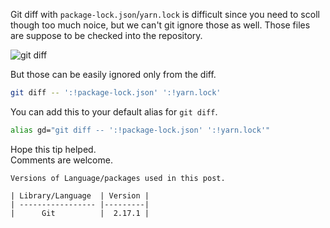 <!--


---
 'Git : ignore package-lock.json or yarn.lock in diff'
excerpt: 'Git diff with package-lock.json/yarn.lock is difficult since you need to scoll though too much noice, you can ignore those only for diff via this tip'
date: 2018-06-26 01:05:00 IST
updated: 2018-06-26 01:05:00 IST
categories: git
tags: git, lock-files
image: https://s3.ap-south-1.amazonaws.com/revathskumar-blog-images/2018/git-diff/git-diff-package-lock.png
---

-->
<!DOCTYPE html>
<html>

<head>
  <title>basic-git-workflow</title>
  <meta charset="utf-8">
  <meta name="viewport" content="width=device-width, initial-scale=1.0">


  <link rel="stylesheet" href="./css/bootstrap.css">
  <link rel="stylesheet" href="./css/bootstrap.grid.css">
  <link rel="stylesheet" href="./css/bootstrap.min.css">
  <link rel="stylesheet" href="./css/bootstrap-reboot.min.css">
  <link rel="stylesheet" href="./css/bootstrap.css.map">
  <link rel="stylesheet" href="./css/blog-home.css">
  <link rel="stylesheet" href="./css/prism.css">
  <script async defer src="./css/prism.js"></script>
</head>

<body>


Git diff with `package-lock.json`/`yarn.lock` is difficult since you need to scoll though too much noice, but we can't git ignore those as well. Those files are suppose to be checked into the repository.

![git diff][git_diff]

But those can be easily ignored only from the diff.

```sh
git diff -- ':!package-lock.json' ':!yarn.lock'
```

You can add this to your default alias for `git diff`.

```sh
alias gd="git diff -- ':!package-lock.json' ':!yarn.lock'"
```

Hope this tip helped.  
Comments are welcome.

    Versions of Language/packages used in this post.

    | Library/Language  | Version |
    | ----------------- |---------|
    |      Git          |  2.17.1 |


[git_diff]: https://s3.ap-south-1.amazonaws.com/revathskumar-blog-images/2018/git-diff/git-diff-package-lock.png
